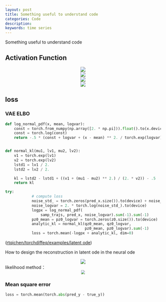 ```yaml
---
layout: post
title: Something useful to understand code
categories: Code
description: 
keywords: time series
---
```

Something useful to understand code
<br/>
## Activation Function

<div align="center"> 
    <img src="https://MAO202012.github.io/images/3.jpg" style="zoom:100%" />
</div>
<div align="center"> 
    <img src="https://MAO202012.github.io/images/4.png" style="zoom:100%" />
</div>
<div align="center"> 
    <img src="https://MAO202012.github.io/images/6.jpg" style="zoom:100%" />
</div>
<div align="center"> 
    <img src="https://MAO202012.github.io/images/5.jpg" style="zoom:100%" />
</div>

## loss
### VAE ELBO

```python
def log_normal_pdf(x, mean, logvar):
    const = torch.from_numpy(np.array([2. * np.pi])).float().to(x.device)
    const = torch.log(const)
    return -.5 * (const + logvar + (x - mean) ** 2. / torch.exp(logvar))


def normal_kl(mu1, lv1, mu2, lv2):
    v1 = torch.exp(lv1)
    v2 = torch.exp(lv2)
    lstd1 = lv1 / 2.
    lstd2 = lv2 / 2.

    kl = lstd2 - lstd1 + ((v1 + (mu1 - mu2) ** 2.) / (2. * v2)) - .5
    return kl

try:
            # compute loss
            noise_std_ = torch.zeros(pred_x.size()).to(device) + noise_std
            noise_logvar = 2. * torch.log(noise_std_).to(device)
            logpx = log_normal_pdf(
                samp_trajs, pred_x, noise_logvar).sum(-1).sum(-1)
            pz0_mean = pz0_logvar = torch.zeros(z0.size()).to(device)
            analytic_kl = normal_kl(qz0_mean, qz0_logvar,
                                    pz0_mean, pz0_logvar).sum(-1)
            loss = torch.mean(-logpx + analytic_kl, dim=0)

```
([rtqichen/torchdiffeq/examples/latent ode](https://github.com/rtqichen/torchdiffeq))

How to design the reconstruction in latent ode in the neural ode

<div align="center"> 
    <img src="https://MAO202012.github.io/images/1.png" style="zoom:100%" />
    
 
</div> 
likelihood method：
<div align="center"> 
    <img src="https://MAO202012.github.io/images/2.jpg" style="zoom:80%" />
    
 
</div> 


### Mean square error
```python
loss = torch.mean(torch.abs(pred_y - true_y))
```
